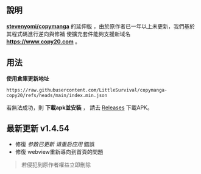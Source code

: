 ## 說明 
[**stevenyomi/copymanga**](https://github.com/LittleSurvival/copymanga-copy20) 的延伸版 ，由於原作者已一年以上未更新，我們基於其程式碼進行逆向與修補
使擴充套件能夠支援新域名 **https://www.copy20.com** 。

## 用法
**使用倉庫更新地址**

`https://raw.githubusercontent.com/LittleSurvival/copymanga-copy20/refs/heads/main/index.min.json`

若無法成功，則 **下載apk並安裝** ， 請去 [Releases](https://github.com/LittleSurvival/copymanga-copy20/releases/tag/copymanga) 下載APK。

## 最新更新 v1.4.54

- 修復 *参数已更新 请重启应用* 錯誤 
- 修復 webview重新導向到首頁的問題

> 若侵犯到原作者權益立即刪除
